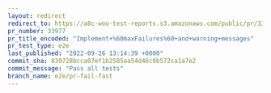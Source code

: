 ```yaml
---
layout: redirect
redirect_to: https://a8c-woo-test-reports.s3.amazonaws.com/public/pr/33977/e2e/index.html
pr_number: 33977
pr_title_encoded: "Implement+%60maxFailures%60+and+warning+messages"
pr_test_type: e2e
last_published: "2022-09-26 13:14:39 +0000"
commit_sha: 839728bcca07ef1b2585aa54d46c9b572ca1a7e2
commit_message: "Pass all tests"
branch_name: e2e/pr-fail-fast
---
```

